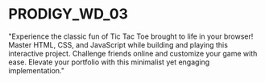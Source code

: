 # PRODIGY_WD_03
"Experience the classic fun of Tic Tac Toe brought to life in your browser! Master HTML, CSS, and JavaScript while building and playing this interactive project. Challenge friends online and customize your game with ease. Elevate your portfolio with this minimalist yet engaging implementation."
